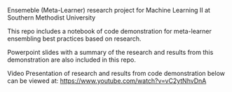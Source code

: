 Ensemeble (Meta-Learner) research project for Machine Learning II at Southern Methodist University

This repo includes a notebook of code demonstration for meta-learner ensembling best practices based on research. 

Powerpoint slides with a summary of the research and results from this demonstration are also included in this repo.

Video Presentation of research and results from code demonstration below can be viewed at:
https://www.youtube.com/watch?v=vC2ytNhvDnA
